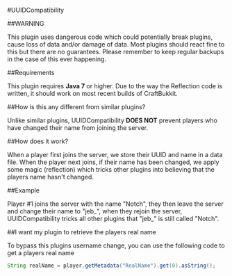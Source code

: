 #UUIDCompatibility

##WARNING

This plugin uses dangerous code which could potentially break plugins, cause loss of data and/or damage of data. Most plugins should react fine to this but there are no guarantees. Please remember to keep regular backups in the case of this ever happening.

##Requirements

This plugin requires **Java 7** or higher.
Due to the way the Reflection code is written, it should work on most recent builds of CraftBukkit.

##How is this any different from similar plugins?

Unlike similar plugins, UUIDCompatibility **DOES NOT** prevent players who have changed their name from joining the server.

##How does it work?

When a player first joins the server, we store their UUID and name in a data file. When the player next joins, if their name has been changed, we apply some magic (reflection) which tricks other plugins into believing that the players name hasn't changed.

##Example

Player #1 joins the server with the name "Notch", they then leave the server and change their name to "jeb_", when they rejoin the server, UUIDCompatibility tricks all other plugins that "jeb_" is still called "Notch".

##I want my plugin to retrieve the players real name

To bypass this plugins username change, you can use the following code to get a players real name

```java
String realName = player.getMetadata("RealName").get(0).asString();
```